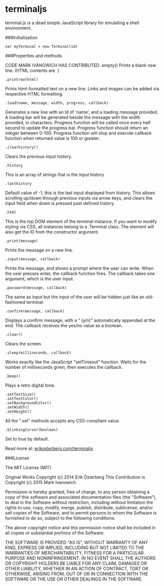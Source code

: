 terminaljs
==========

terminal.js is a dead simple JavaScript library for emulating a shell environment.


###Initialization

    var myTerminal = new Terminal(id)

###Properties and methods


CODE MARK IVANOWICH HAS CONTRIBUTED
    .empty()
Prints a blank new line. (HTML contents are &nbsp;)

    .printraw(html)
Prints html-formatted text on a new line. Links and images can be added via respective HTML formatting.

    .load(name, message, width, progress, callback)
Generates a new line with an Id of 'name', and a loading message provided. A loading bar will be generated beside the message with the width provided, in characters. Progress function will be called once every half second to update the progress bar. Progress function should return an integer between 0-100. Progress function will stop and execute callback function when returned value is 100 or greater.

    .clearhistory()
Clears the previous input history.

    .history
This is an array of strings that is the input history

    .lasthistory
Default value of -1, this is the last input displayed from history. This allows scrolling up/down through previous inputs via arrow keys, and clears the input field when down is pressed past defined history.




    .html
This is the top DOM element of the terminal instance. If you want to modify styling via CSS, all instances belong to a .Terminal class. The element will also get the ID from the constructor argument.

    .print(message)
Prints the message on a new line.

    .input(message, callback)
Prints the message, and shows a prompt where the user can write. When the user presses enter, the callback function fires. The callback takes one argument, which is the user input.

    .password(message, callback)
The same as input but the input of the user will be hidden just like an old-fashioned terminal.

    .confirm(message, callback)
Displays a confirm message, with a " (y/n)" automatically appended at the end. The callback receives the yes/no value as a boolean.

    .clear()
Clears the screen.

    .sleep(milliseconds, callback)
Works exactly like the JavaScript "setTimeout" function. Waits for the number of milliseconds given, then executes the callback.

    .beep()
Plays a retro digital tone.

    .setTextSize()
    .setTextColor()
    .setBackgroundColor()
    .setWidth()
    .setHeight()
All the ".set" methods accepts any CSS-compliant value.

    .blinkingCursor(boolean)
Set to true by default.

Read more at: [erikosterberg.com/terminaljs](http://www.erikosterberg.com/terminaljs)

###License

The MIT License (MIT)

Original Works Copyright (c) 2014 Erik Österberg
This Contribution is Copyright (c) 2015 Mark Ivanowich

Permission is hereby granted, free of charge, to any person obtaining a copy
of this software and associated documentation files (the "Software"), to deal
in the Software without restriction, including without limitation the rights
to use, copy, modify, merge, publish, distribute, sublicense, and/or sell
copies of the Software, and to permit persons to whom the Software is
furnished to do so, subject to the following conditions:

The above copyright notice and this permission notice shall be included in all
copies or substantial portions of the Software.

THE SOFTWARE IS PROVIDED "AS IS", WITHOUT WARRANTY OF ANY KIND, EXPRESS OR
IMPLIED, INCLUDING BUT NOT LIMITED TO THE WARRANTIES OF MERCHANTABILITY,
FITNESS FOR A PARTICULAR PURPOSE AND NONINFRINGEMENT. IN NO EVENT SHALL THE
AUTHORS OR COPYRIGHT HOLDERS BE LIABLE FOR ANY CLAIM, DAMAGES OR OTHER
LIABILITY, WHETHER IN AN ACTION OF CONTRACT, TORT OR OTHERWISE, ARISING FROM,
OUT OF OR IN CONNECTION WITH THE SOFTWARE OR THE USE OR OTHER DEALINGS IN THE
SOFTWARE.
